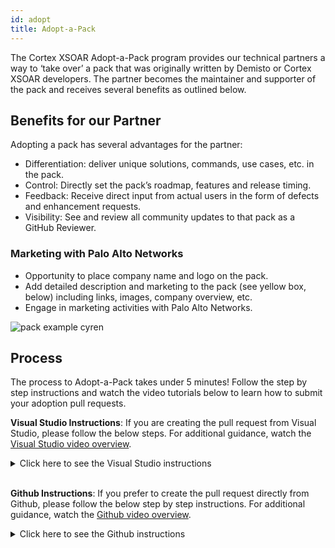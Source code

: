 ```yaml
---
id: adopt 
title: Adopt-a-Pack 
---
```


The Cortex XSOAR Adopt-a-Pack program provides our technical partners a way to ‘take over’ a pack that was originally written by Demisto or Cortex XSOAR developers. The partner becomes the maintainer and supporter of the pack and receives several benefits as outlined below.

## Benefits for our Partner
Adopting a pack has several advantages for the partner:
- Differentiation: deliver unique solutions, commands, use cases, etc. in the pack.
- Control: Directly set the pack’s roadmap, features and release timing.
- Feedback: Receive direct input from actual users in the form of defects and enhancement requests.
- Visibility: See and review all community updates to that pack as a GitHub Reviewer.

### Marketing with Palo Alto Networks
- Opportunity to place company name and logo on the pack.
- Add detailed description and marketing to the pack (see yellow box, below) including links, images, company overview, etc. 
- Engage in marketing activities with Palo Alto Networks.

![pack example cyren](/doc_imgs/partners/packexample_cyren.png)

## Process
The process to Adopt-a-Pack takes under 5 minutes! Follow the step by step instructions and watch the video tutorials below to learn how to submit your adoption pull requests.  

<strong>Visual Studio Instructions</strong>: If you are creating the pull request from Visual Studio, please follow the below steps. For additional guidance, watch the <a href="https://www.youtube.com/watch?v=9GPkhtRw4Oc">Visual Studio video overview</a>.
<details>
<summary>Click here to see the Visual Studio instructions</summary>

<br/>

Please follow the below steps if you are working on a cloned Github repository from an IDE: 

1. Locate your company's pack folder and open the `README.md` file. Paste the below text into the file: 

    ```
    Note: Support for this pack moved to the partner on MONTH, DAY, YEAR.
    
    Please contact the partner directly via the support link on the right.
    ```
    Make sure you change the `MONTH`, `DAY`, and `YEAR` to the appropriate date that is 90 days from your submittal date.

    - Once complete, save these changes and run `demisto-sdk update-release-notes -i <path to pack> -f` to update the release notes. See [documentation](https://github.com/demisto/demisto-sdk/blob/master/demisto_sdk/commands/update_release_notes/README.md). After the command has been completed, it will create the new release note Markdown file in the `ReleaseNotes` folder and update the version number in `pack_metadata.json`. Before continuing, you need to add the following text to the release note: `Start of adoption process, update to readme file`
2. Now, it’s time to save and commit the changes as a Github pull request. Once you publish the changes via Visual Studio, Github will prompt you to open a pull request. When prompted, click the green button “Compare & pull request” 
    - Double check the pull request to ensure all changes are correct 
    - Change the pull request title to _Company Name Pack Adoption_ and adjust the description to _Updating README file for adoption_.
    - When ready, click the green button “Create pull request” on the bottom of the page 
3. The request will now be reviewed, approved and merged by a Cortex XSOAR engineer!

**After the 90 days, another pull request must be submitted to complete the adoption process. Please follow the below steps if you are submitting the final pull request via Visual Studio:**
1. Update the release note just as you did in the first pull request but change the text to the below:
    
    ```
    Note: Support for this pack moved to the partner on MONTH, DAY, YEAR.
    
    Please contact the partner directly via the support link on the right.
    ```


2. Next, go to the pack_metadata.json file and update the following sections:
    - currentVersion - update the version. For this example, we would be updating it to 1.2.12
    - support - must say `partner`
    - author - must say your company name
    - url - must be changed to your company’s support site
    - email - must be your company's support email 
    
3. Once everything is updated, save your changes and run the `demisto-sdk update-release-notes -i <path to pack> -f` as you did in the first pull request.

Next, open your pull request in Github as you did the first time and the engineers for Cortex XSOAR will review, approve and merge your newly adopted pack! 


</details>
  

<br/>
 
 
  <strong>Github Instructions</strong>: If you prefer to create the pull request directly from Github, please follow the below step by step instructions. For additional guidance, watch the <a href="https://www.youtube.com/watch?v=9mInBTuC6AE">Github video overview</a>. 
<details>
<summary>Click here to see the Github instructions</summary>

1. Make sure you have a GitHub account and you are logged in
2. Go to the Packs folder and find your company’s pack 
3. Click the “README.md” file and then click the ![Pencil_Icon](/doc_imgs/partners/Pencil_Icon.png) on the right side of the screen to edit the file. 
  - In line #1 of the file, copy and paste the below text to show that the support is moving over to the partner: 
    
    ```
    Note: Support for this pack moved to the partner on MONTH, DAY, YEAR.
    
    Please contact the partner directly via the support link on the right.
    ```
    
    
  - Make sure you change the `MONTH`, `DAY`, and `YEAR` to the appropriate date that is 90 days from your submittal date.
    
  - Edit the pull request title to “Company Name Pack Adoption” and adjust the description to “Updating README file for adoption”.
  - You will be creating a new branch, make sure you name the branch something easy to remember & save it like “XSOAR-patch-1” because you will be making other commits to this same branch. 
  - Now, click the green “Commit Changes” button, this will take you to your pull request. Scroll down and click the green “Create pull request” at the        bottom of the screen. 
  - **NOTE:** If you are not ready to officially submit the pull request for review, you can create a draft pull request instead. To the right of the              “Create pull request” button there is a small button with an arrow, click that and choose the Draft option. This will still create the pull request        but the XSOAR eng team will not review it until it is taken out of draft.
    
Your pull request is not ready yet, continue following the instructions below. 
    
4. At the top of your pull request, you will see your branch name that you created. Click your branch and it will redirect you back into the main content repository. Ensure that the top left corner of the repository has your branch name before continuing. 
![Branch_name](/doc_imgs/partners/Branch_name.png)
5. Now, click into the “Packs” folder and find your company’s folder. Once you are in your company’s folder, click the “pack_metadata.json” file. 

    - Click the pencil to edit this file just as you did previously. 
    - Next, update the version number in the line titled `currentVersion` - increase the version up one number. For example, if it is “1.2.10” change it to “1.2.11” . 
    - Once the number is updated, go to the bottom of the page, make sure you have selected “Commit directly to the branch you’ve already created“ and        then click the green “Commit changes” button. 
    - Now this step is completed, onto the next one! 

6. Go back to your `Packs` folder and click into `ReleaseNotes`. 

    - Since we updated the version, we need to create a new release notes file. Find the file that has your original release notes number before you changed      it. For example, if you changed “1_2_10” to “1_2_11” then you need to click into “1_2_10”. 
    - Once you find the correct release note, click the edit pencil icon as you did in the previous steps, and copy the last line in the file to keep the same format. Once you have it copied, click cancel changes and go back to the `ReleaseNotes` folder. 
 ![release_note_step](/doc_imgs/partners/release_note_step.png)
   - Next, on the top right hand corner of the screen, click “Add file” and “Create new file”. Name your file the new version number you created earlier, which for this example would be `1_2_11.md`.
   - Now,  paste the text you copied in the previous step. Delete line 2 of the text and write “Start of adoption process, update to readme file” 
   - Name the subject of this to “update release notes”, make sure it is committing to your branch and then click “Commit new file” 

    NOTE: If your pull request is still in draft, please commit the changes and remove from draft. 
7. Done! You have completed step 1 of the adoption process. 

**After 90 days, you will follow the below steps to complete the adoption process:**
1. In order to complete the second adoption step, first you will need to update your README file & open a pull request with this text: 
    
    ```
    Note: Support for this pack moved to the partner on MONTH, DAY, YEAR.
    
    Please contact the partner directly via the support link on the right.
    ```
    
    
2. Next, go to the pack_metadata.json file and update the following sections:
    - “currentVersion” - update the version. For this example, we would be updating it to “1.2.12” 
    - “Support” - must say “partner” 
    - “Author” - must say your company name
    - “url” - must be changed to your company’s support site
    - “Email” - must be your company's support email 
    - Also, update your Author image using the <a href="https://xsoar.pan.dev/docs/packs/packs-format#author_imagepng">instructions on our site</a>.
4. Lastly, update the Release Notes as you did in step 1. 

Once the Cortex XSOAR engineering team merges your pull request, you will have successfully adopted your pack!


</details>

